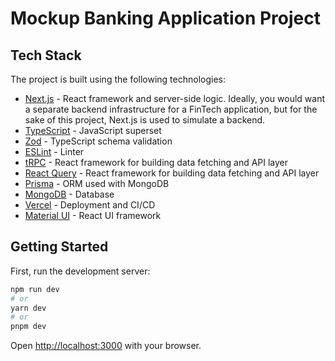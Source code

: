 <h1>
    Mockup Banking Application Project
</h1>

## Tech Stack
The project is built using the following technologies:
- [Next.js](https://nextjs.org/) - React framework and server-side logic. Ideally, you would want a separate backend infrastructure for a FinTech application, but for the sake of this project, Next.js is used to simulate a backend.
- [TypeScript](https://www.typescriptlang.org/) - JavaScript superset
- [Zod](https://zod.dev/) - TypeScript schema validation
- [ESLint](https://eslint.org/) - Linter
- [tRPC](https://trpc.io/) - React framework for building data fetching and API layer
- [React Query](https://react-query.tanstack.com/) - React framework for building data fetching and API layer
- [Prisma](https://www.prisma.io/) - ORM used with MongoDB
- [MongoDB](https://www.mongodb.com/) - Database
- [Vercel](https://vercel.com/) - Deployment and CI/CD
- [Material UI](https://material-ui.com/) - React UI framework


## Getting Started
First, run the development server:
```bash
npm run dev
# or
yarn dev
# or
pnpm dev
```
Open [http://localhost:3000](http://localhost:3000) with your browser.
